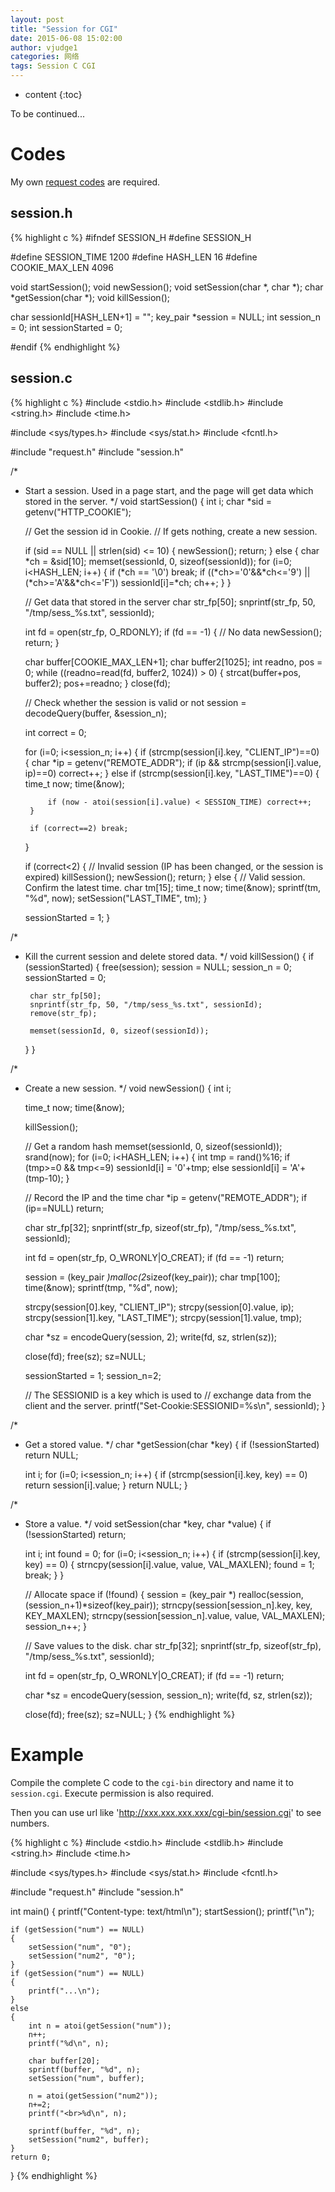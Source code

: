 ```yaml
---
layout: post
title: "Session for CGI"
date: 2015-06-08 15:02:00
author: vjudge1
categories: 网络
tags: Session C CGI
---
```

* content
{:toc}

To be continued...



# Codes

My own [request codes](/2015/06/07/simple-request-for-cgi.html) are required.

## session.h

{% highlight c %}
#ifndef SESSION_H
#define SESSION_H

#define SESSION_TIME    1200
#define HASH_LEN        16
#define COOKIE_MAX_LEN  4096

void startSession();
void newSession();
void setSession(char *, char *);
char *getSession(char *);
void killSession();

char sessionId[HASH_LEN+1] = "";
key_pair *session = NULL;
int session_n = 0;
int sessionStarted = 0;

#endif
{% endhighlight %}

## session.c

{% highlight c %}
#include <stdio.h>
#include <stdlib.h>
#include <string.h>
#include <time.h>

#include <sys/types.h>
#include <sys/stat.h>
#include <fcntl.h>

#include "request.h"
#include "session.h"

/*
 * Start a session. Used in a page start, and the page will get data which stored in the server.
 */
void startSession()
{
    int i;
    char *sid = getenv("HTTP_COOKIE");

    // Get the session id in Cookie.
    // If gets nothing, create a new session.

    if (sid == NULL || strlen(sid) <= 10)
    {
        newSession();
        return;
    }
    else
    {
        char *ch = &sid[10];
        memset(sessionId, 0, sizeof(sessionId));
        for (i=0; i<HASH_LEN; i++)
        {
            if (*ch == '\0') break;
            if ((*ch>='0'&&*ch<='9') || (*ch>='A'&&*ch<='F')) sessionId[i]=*ch;
            ch++;
        }
    }

    // Get data that stored in the server
    char str_fp[50];
    snprintf(str_fp, 50, "/tmp/sess_%s.txt", sessionId);

    int fd = open(str_fp, O_RDONLY);
    if (fd == -1)
    {
        // No data
        newSession();
        return;
    }

    char buffer[COOKIE_MAX_LEN+1];
    char buffer2[1025];
    int readno, pos = 0;
    while ((readno=read(fd, buffer2, 1024)) > 0)
    {
        strcat(buffer+pos, buffer2);
        pos+=readno;
    }
    close(fd);

    // Check whether the session is valid or not
    session = decodeQuery(buffer, &session_n);

    int correct = 0;

    for (i=0; i<session_n; i++)
    {
        if (strcmp(session[i].key, "CLIENT_IP")==0)
        {
            char *ip = getenv("REMOTE_ADDR");
            if (ip && strcmp(session[i].value, ip)==0) correct++;
        }
        else if (strcmp(session[i].key, "LAST_TIME")==0)
        {
            time_t now;
            time(&now);

            if (now - atoi(session[i].value) < SESSION_TIME) correct++;
        }

        if (correct==2) break;
    }

    if (correct<2)
    {
        // Invalid session (IP has been changed, or the session is expired)
        killSession();
        newSession();
        return;
    }
    else
    {
        // Valid session. Confirm the latest time.
        char tm[15];
        time_t now;
        time(&now);
        sprintf(tm, "%d", now);
        setSession("LAST_TIME", tm);
    }

    sessionStarted = 1;
}

/*
 * Kill the current session and delete stored data.
 */
void killSession()
{
    if (sessionStarted)
    {
        free(session);
        session = NULL;
        session_n = 0;
        sessionStarted = 0;

        char str_fp[50];
        snprintf(str_fp, 50, "/tmp/sess_%s.txt", sessionId);
        remove(str_fp);

        memset(sessionId, 0, sizeof(sessionId));
    }
}

/*
 * Create a new session.
 */
void newSession()
{
    int i;

    time_t now;
    time(&now);

    killSession();

    // Get a random hash
    memset(sessionId, 0, sizeof(sessionId));
    srand(now);
    for (i=0; i<HASH_LEN; i++)
    {
        int tmp = rand()%16;
        if (tmp>=0 && tmp<=9)
            sessionId[i] = '0'+tmp;
        else
            sessionId[i] = 'A'+(tmp-10);
    }

    // Record the IP and the time
    char *ip = getenv("REMOTE_ADDR");
    if (ip==NULL)
        return;

    char str_fp[32];
    snprintf(str_fp, sizeof(str_fp), "/tmp/sess_%s.txt", sessionId);

    int fd = open(str_fp, O_WRONLY|O_CREAT);
    if (fd == -1)
        return;

    session = (key_pair *)malloc(2*sizeof(key_pair));
    char tmp[100];
    time(&now);
    sprintf(tmp, "%d", now);

    strcpy(session[0].key, "CLIENT_IP");
    strcpy(session[0].value, ip);
    strcpy(session[1].key, "LAST_TIME");
    strcpy(session[1].value, tmp);

    char *sz = encodeQuery(session, 2);
    write(fd, sz, strlen(sz));

    close(fd);
    free(sz);
    sz=NULL;

    sessionStarted = 1;
    session_n=2;

    // The SESSIONID is a key which is used to
    // exchange data from the client and the server.
    printf("Set-Cookie:SESSIONID=%s\n", sessionId);
}

/*
 * Get a stored value.
 */
char *getSession(char *key)
{
    if (!sessionStarted) return NULL;

    int i;
    for (i=0; i<session_n; i++)
    {
        if (strcmp(session[i].key, key) == 0)
            return session[i].value;
    }
    return NULL;
}

/*
 * Store a value.
 */
void setSession(char *key, char *value)
{
    if (!sessionStarted) return;

    int i;
    int found = 0;
    for (i=0; i<session_n; i++)
    {
        if (strcmp(session[i].key, key) == 0)
        {
            strncpy(session[i].value, value, VAL_MAXLEN);
            found = 1;
            break;
        }
    }

    // Allocate space
    if (!found)
    {
        session = (key_pair *) realloc(session, (session_n+1)*sizeof(key_pair));
        strncpy(session[session_n].key, key, KEY_MAXLEN);
        strncpy(session[session_n].value, value, VAL_MAXLEN);
        session_n++;
    }

    // Save values to the disk.
    char str_fp[32];
    snprintf(str_fp, sizeof(str_fp), "/tmp/sess_%s.txt", sessionId);

    int fd = open(str_fp, O_WRONLY|O_CREAT);
    if (fd == -1)
        return;

    char *sz = encodeQuery(session, session_n);
    write(fd, sz, strlen(sz));

    close(fd);
    free(sz);
    sz=NULL;
}
{% endhighlight %}

# Example

Compile the complete C code to the `cgi-bin` directory and name it to `session.cgi`. Execute permission is also required.

Then you can use url like 'http://xxx.xxx.xxx.xxx/cgi-bin/session.cgi' to see numbers.

{% highlight c %}
#include <stdio.h>
#include <stdlib.h>
#include <string.h>
#include <time.h>

#include <sys/types.h>
#include <sys/stat.h>
#include <fcntl.h>

#include "request.h"
#include "session.h"

int main()
{
    printf("Content-type: text/html\n");
    startSession();
    printf("\n");

    if (getSession("num") == NULL)
    {
        setSession("num", "0");
        setSession("num2", "0");
    }
    if (getSession("num") == NULL)
    {
        printf("...\n");
    }
    else
    {
        int n = atoi(getSession("num"));
        n++;
        printf("%d\n", n);

        char buffer[20];
        sprintf(buffer, "%d", n);
        setSession("num", buffer);

        n = atoi(getSession("num2"));
        n+=2;
        printf("<br>%d\n", n);

        sprintf(buffer, "%d", n);
        setSession("num2", buffer);
    }
    return 0;
}
{% endhighlight %}
